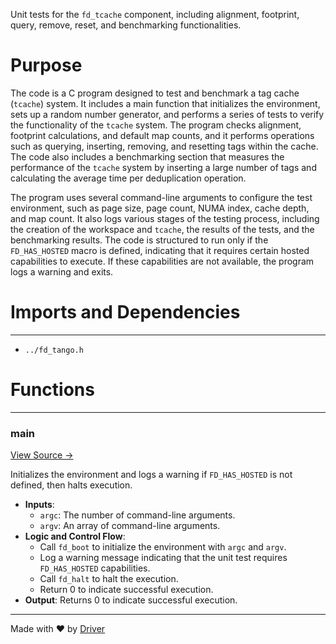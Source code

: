 <!--------------------------------------------------------------------------------->
<!-- IMPORTANT: This file is auto-generated by Driver (https://driver.ai). -------->
<!-- Manual edits may be overwritten on future commits. --------------------------->
<!--------------------------------------------------------------------------------->

Unit tests for the `fd_tcache` component, including alignment, footprint, query, remove, reset, and benchmarking functionalities.

# Purpose
The code is a C program designed to test and benchmark a tag cache (`tcache`) system. It includes a main function that initializes the environment, sets up a random number generator, and performs a series of tests to verify the functionality of the `tcache` system. The program checks alignment, footprint calculations, and default map counts, and it performs operations such as querying, inserting, removing, and resetting tags within the cache. The code also includes a benchmarking section that measures the performance of the `tcache` system by inserting a large number of tags and calculating the average time per deduplication operation.

The program uses several command-line arguments to configure the test environment, such as page size, page count, NUMA index, cache depth, and map count. It also logs various stages of the testing process, including the creation of the workspace and `tcache`, the results of the tests, and the benchmarking results. The code is structured to run only if the `FD_HAS_HOSTED` macro is defined, indicating that it requires certain hosted capabilities to execute. If these capabilities are not available, the program logs a warning and exits.
# Imports and Dependencies

---
- `../fd_tango.h`


# Functions

---
### main<!-- {{#callable:main}} -->
[View Source →](<../../../../../src/tango/tcache/test_tcache.c#L253>)

Initializes the environment and logs a warning if `FD_HAS_HOSTED` is not defined, then halts execution.
- **Inputs**:
    - `argc`: The number of command-line arguments.
    - `argv`: An array of command-line arguments.
- **Logic and Control Flow**:
    - Call `fd_boot` to initialize the environment with `argc` and `argv`.
    - Log a warning message indicating that the unit test requires `FD_HAS_HOSTED` capabilities.
    - Call `fd_halt` to halt the execution.
    - Return 0 to indicate successful execution.
- **Output**: Returns 0 to indicate successful execution.



---
Made with ❤️ by [Driver](https://www.driver.ai/)